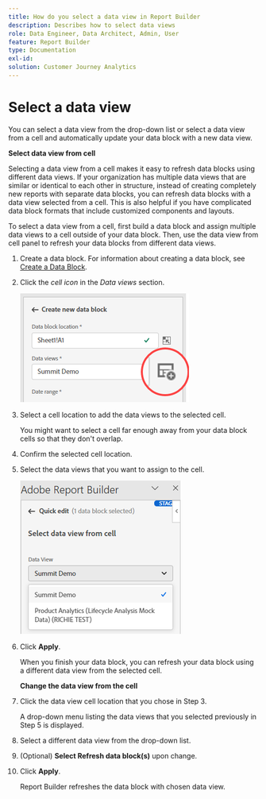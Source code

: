 ```yaml
---
title: How do you select a data view in Report Builder
description: Describes how to select data views
role: Data Engineer, Data Architect, Admin, User
feature: Report Builder
type: Documentation
exl-id: 
solution: Customer Journey Analytics
---
```


# Select a data view

You can select a data view from the drop-down list or select a data view from a cell and automatically update your data block with a new data view.

**Select data view from cell**

Selecting a data view from a cell makes it easy to refresh data blocks using different data views. If your organization has multiple data views that are similar or identical to each other in structure, instead of creating completely new reports with separate data blocks, you can refresh data blocks with a data view selected from a cell. This is also helpful if you have complicated data block formats that include customized components and layouts.

To select a data view from a cell, first build a data block and assign multiple data views to a cell outside of your data block. Then, use the data view from cell panel to refresh your data blocks from different data views.

1. Create a data block.
   For information about creating a data block, see [Create a Data Block](/help/report-builder/create-a-data-block.md).

1. Click the *cell icon* in the *Data views* section.

   ![Cell icon](/help/report-builder/assets/cell-icon.png)

1. Select a cell location to add the data views to the selected cell.

   You might want to select a cell far enough away from your data block cells so that they don't overlap.

1. Confirm the selected cell location.

1. Select the data views that you want to assign to the cell.

   ![Cell icon](/help/report-builder/assets/select-data-view.png)

1. Click **Apply**.

   When you finish your data block, you can refresh your data block using a different data view from the selected cell.

   **Change the data view from the cell**

1. Click the data view cell location that you chose in Step 3.

   A drop-down menu listing the data views that you selected previously in Step 5 is displayed.

1. Select a different data view from the drop-down list.

1. (Optional) **Select Refresh data block(s)** upon change.

1. Click **Apply**.

   Report Builder refreshes the data block with chosen data view.
